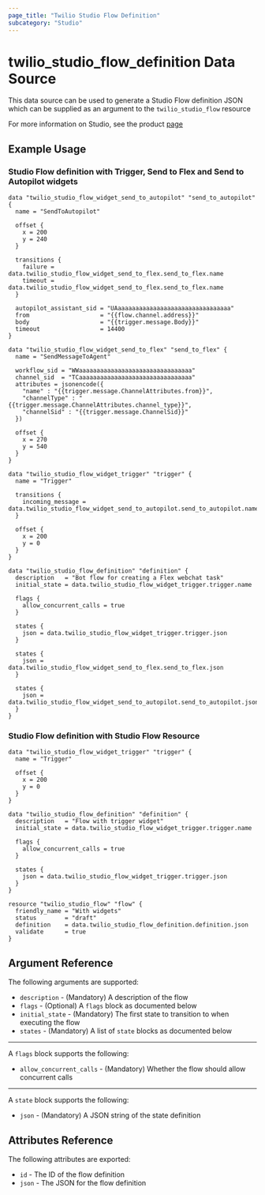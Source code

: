 ```yaml
---
page_title: "Twilio Studio Flow Definition"
subcategory: "Studio"
---
```


# twilio_studio_flow_definition Data Source

This data source can be used to generate a Studio Flow definition JSON which can be supplied as an argument to the `twilio_studio_flow` resource

For more information on Studio, see the product [page](https://www.twilio.com/studio)

## Example Usage

### Studio Flow definition with Trigger, Send to Flex and Send to Autopilot widgets

```hcl
data "twilio_studio_flow_widget_send_to_autopilot" "send_to_autopilot" {
  name = "SendToAutopilot"

  offset {
    x = 200
    y = 240
  }

  transitions {
    failure = data.twilio_studio_flow_widget_send_to_flex.send_to_flex.name
    timeout = data.twilio_studio_flow_widget_send_to_flex.send_to_flex.name
  }

  autopilot_assistant_sid = "UAaaaaaaaaaaaaaaaaaaaaaaaaaaaaaaaa"
  from                    = "{{flow.channel.address}}"
  body                    = "{{trigger.message.Body}}"
  timeout                 = 14400
}

data "twilio_studio_flow_widget_send_to_flex" "send_to_flex" {
  name = "SendMessageToAgent"

  workflow_sid = "WWaaaaaaaaaaaaaaaaaaaaaaaaaaaaaaaa"
  channel_sid  = "TCaaaaaaaaaaaaaaaaaaaaaaaaaaaaaaaa"
  attributes = jsonencode({
    "name" : "{{trigger.message.ChannelAttributes.from}}",
    "channelType" : "{{trigger.message.ChannelAttributes.channel_type}}",
    "channelSid" : "{{trigger.message.ChannelSid}}"
  })

  offset {
    x = 270
    y = 540
  }
}

data "twilio_studio_flow_widget_trigger" "trigger" {
  name = "Trigger"

  transitions {
    incoming_message = data.twilio_studio_flow_widget_send_to_autopilot.send_to_autopilot.name
  }

  offset {
    x = 200
    y = 0
  }
}

data "twilio_studio_flow_definition" "definition" {
  description   = "Bot flow for creating a Flex webchat task"
  initial_state = data.twilio_studio_flow_widget_trigger.trigger.name

  flags {
    allow_concurrent_calls = true
  }

  states {
    json = data.twilio_studio_flow_widget_trigger.trigger.json
  }

  states {
    json = data.twilio_studio_flow_widget_send_to_flex.send_to_flex.json
  }

  states {
    json = data.twilio_studio_flow_widget_send_to_autopilot.send_to_autopilot.json
  }
}
```

### Studio Flow definition with Studio Flow Resource

```hcl
data "twilio_studio_flow_widget_trigger" "trigger" {
  name = "Trigger"

  offset {
    x = 200
    y = 0
  }
}

data "twilio_studio_flow_definition" "definition" {
  description   = "Flow with trigger widget"
  initial_state = data.twilio_studio_flow_widget_trigger.trigger.name

  flags {
    allow_concurrent_calls = true
  }

  states {
    json = data.twilio_studio_flow_widget_trigger.trigger.json
  }
}

resource "twilio_studio_flow" "flow" {
  friendly_name = "With widgets"
  status        = "draft"
  definition    = data.twilio_studio_flow_definition.definition.json
  validate      = true
}
```

## Argument Reference

The following arguments are supported:

- `description` - (Mandatory) A description of the flow
- `flags` - (Optional) A `flags` block as documented below
- `initial_state` - (Mandatory) The first state to transition to when executing the flow
- `states` - (Mandatory) A list of `state` blocks as documented below

---

A `flags` block supports the following:

- `allow_concurrent_calls` - (Mandatory) Whether the flow should allow concurrent calls

---

A `state` block supports the following:

- `json` - (Mandatory) A JSON string of the state definition

## Attributes Reference

The following attributes are exported:

- `id` - The ID of the flow definition
- `json` - The JSON for the flow definition
